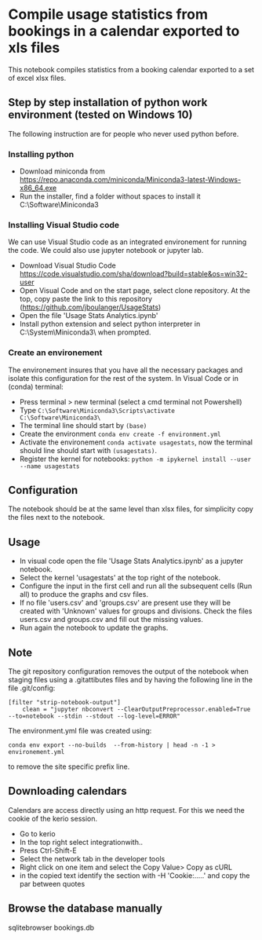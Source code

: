 # Compile usage statistics from bookings in a calendar exported to xls files

This notebook compiles statistics from a booking calendar exported to a set of excel xlsx files.

## Step by step installation of python work environment (tested on Windows 10)

The following instruction are for people who never used python before.

### Installing python
- Download miniconda from https://repo.anaconda.com/miniconda/Miniconda3-latest-Windows-x86_64.exe
- Run the installer, find a folder without spaces to install it C:\Software\Miniconda3
### Installing Visual Studio code
We can use Visual Studio code as an integrated environement for running the code. We could also use jupyter notebook or jupyter lab.
- Download Visual Studio Code https://code.visualstudio.com/sha/download?build=stable&os=win32-user
- Open Visual Code and on the start page, select clone repository. At the top, copy paste the link to this repository (https://github.com/jboulanger/UsageStats)
- Open the file 'Usage Stats Analytics.ipynb'
- Install python extension and select python interpreter in C:\System\Miniconda3\ when prompted.
### Create an environement
The environement insures that you have all the necessary packages and isolate this configuration for the rest of the system.
In Visual Code or in (conda) terminal:
- Press terminal > new terminal (select a cmd terminal not Powershell)
- Type ```C:\Software\Miniconda3\Scripts\activate C:\Software\Miniconda3\```
- The terminal line should start by ```(base)```
- Create the environment ```conda env create -f environment.yml```
- Activate the environement ```conda activate usagestats```, now the terminal should line should start with ```(usagestats)```.
- Register the kernel for notebooks: ```python -m ipykernel install --user --name usagestats```

## Configuration
The notebook should be at the same level than xlsx files, for simplicity copy the files next to the notebook.

## Usage
- In visual code open the file 'Usage Stats Analytics.ipynb' as a jupyter notebook.
- Select the kernel 'usagestats' at the top right of the notebook.
- Configure the input in the first cell and run all the subsequent cells (Run all) to produce the graphs and csv files.
- If no file 'users.csv' and 'groups.csv' are present use they will be created with 'Unknown' values for groups and divisions. Check the files users.csv and groups.csv and fill out the missing values.
- Run again the notebook to update the graphs.

## Note
The git repository configuration removes the output of the notebook when staging files using a .gitattibutes files and by having the following line in the file .git/config:
```
[filter "strip-notebook-output"]
    clean = "jupyter nbconvert --ClearOutputPreprocessor.enabled=True --to=notebook --stdin --stdout --log-level=ERROR"
```

The environment.yml file was created using:
```
conda env export --no-builds  --from-history | head -n -1 > environement.yml
```
to remove the site specific prefix line.



## Downloading calendars
Calendars are access directly using an http request. For this we need the cookie of the kerio session.

- Go to kerio
- In the top right select integrationwith..
- Press Ctrl-Shift-E
- Select the network tab in the developer tools
- Right click on one item and select the Copy Value> Copy as cURL
- in the copied text identify the section with -H 'Cookie:.....' and copy the par between quotes

## Browse the database manually
sqlitebrowser bookings.db 